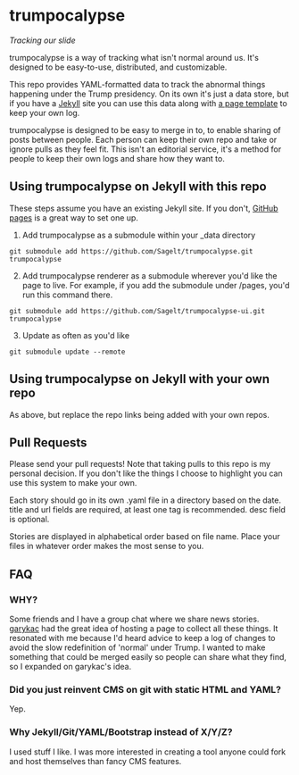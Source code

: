 # trumpocalypse
_Tracking our slide_

trumpocalypse is a way of tracking what isn't normal around us. It's designed to be easy-to-use, distributed, and customizable.

This repo provides YAML-formatted data to track the abnormal things happening under the Trump presidency. On its own it's just a data store, but if you have a [Jekyll](https://jekyllrb.com/) site you can use this data along with [a page template](https://github.com/Sagelt/trumpocalypse-ui) to keep your own log.

trumpocalypse is designed to be easy to merge in to, to enable sharing of posts between people. Each person can keep their own repo and take or ignore pulls as they feel fit. This isn't an editorial service, it's a method for people to keep their own logs and share how they want to.

## Using trumpocalypse on Jekyll with this repo

These steps assume you have an existing Jekyll site. If you don't, [GitHub pages](https://pages.github.com/) is a great way to set one up.

1. Add trumpocalypse as a submodule within your \_data directory
```
git submodule add https://github.com/Sagelt/trumpocalypse.git trumpocalypse
```
2. Add trumpocalypse renderer as a submodule wherever you'd like the page to live. For example, if you add the submodule under /pages, you'd run this command there.
```
git submodule add https://github.com/Sagelt/trumpocalypse-ui.git trumpocalypse
```
3. Update as often as you'd like
```
git submodule update --remote
```

## Using trumpocalypse on Jekyll with your own repo

As above, but replace the repo links being added with your own repos.

## Pull Requests

Please send your pull requests! Note that taking pulls to this repo is my personal decision. If you don't like the things I choose to highlight you can use this system to make your own.

Each story should go in its own .yaml file in a directory based on the date. title and url fields are required, at least one tag is recommended. desc field is optional.

Stories are displayed in alphabetical order based on file name. Place your files in whatever order makes the most sense to you.

## FAQ

### WHY?

Some friends and I have a group chat where we share news stories. [garykac](https://github.com/garykac) had the great idea of hosting a page to collect all these things. It resonated with me because I'd heard advice to keep a log of changes to avoid the slow redefinition of 'normal' under Trump. I wanted to make something that could be merged easily so people can share what they find, so I expanded on garykac's idea.

### Did you just reinvent CMS on git with static HTML and YAML?

Yep. 

### Why Jekyll/Git/YAML/Bootstrap instead of X/Y/Z?

I used stuff I like. I was more interested in creating a tool anyone could fork and host themselves than fancy CMS features.
